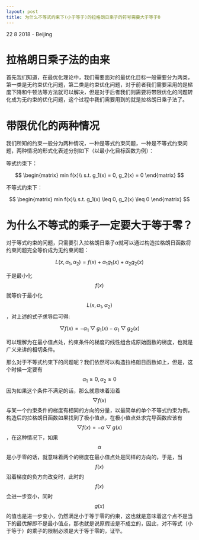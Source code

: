 ```yaml
---
layout: post
title: 为什么不等式约束下(小于等于)的拉格朗日乘子的符号需要大于等于0
---
```


<p class="meta">22  8  2018 - Beijing</p>

# 拉格朗日乘子法的由来

首先我们知道，在最优化理论中，我们需要面对的最优化目标一般需要分为两类，第一类是无约束优化问题，第二类是约束优化问题，对于前者我们需要采用的是梯度下降和牛顿法等方法就可以解决，但是对于后者我们则需要将带限优化的问题转化成为无约束的优化问题，这个过程中我们需要用到的就是拉格朗日乘子法了。


# 带限优化的两种情况

我们所知的约束一般分为两种情况，一种是等式约束问题，一种是不等式约束问题，两种情况的形式化表述分别如下（以最小化目标函数为例）：

等式约束下：

$$
\begin{matrix}
min f(x)\\ 
s.t. g_1(x) = 0, g_2(x) = 0
\end{matrix}
$$

不等式约束下：

$$
\begin{matrix}
min f(x)\\ 
s.t. g_1(x) \leq  0, g_2(x) \leq  0
\end{matrix}
$$


# 为什么不等式的乘子一定要大于等于零？

对于等式约束的问题，只需要引入拉格朗日乘子$\alpha$就可以通过构造拉格朗日函数将约束问题完全等价成为无约束问题：

$$ L(x, \alpha_1, \alpha_2) = f(x) + \alpha_1 g_1(x) + \alpha_2 g_2(x)$$

于是最小化$$f(x)$$就等价于最小化$$L(x, \alpha_1, \alpha_2)$$，对上述的式子求导后可得:

$$ \bigtriangledown f(x) = -\alpha_1 \bigtriangledown g_1(x) - \alpha_1 \bigtriangledown g_2(x)  $$

可以理解为在最小值点处，约束条件的梯度的线性组合成原始函数的梯度，也就是广义来讲的相切条件。

那么对于不等式约束下的问题呢？我们依然可以构造拉格朗日函数如上，但是，这个时候一定要有$$\alpha_1 \geq 0, \alpha_2 \geq 0$$因为如果这个条件不满足的话，那么就意味着沿着$$\bigtriangledown f(x)$$与某一个约束条件的梯度有相同的方向的分量，以最简单的单个不等式约束为例，构造后的拉格朗日函数如果找到了极小值点，在极小值点处求完导函数应该有 $$ \bigtriangledown f(x) = -\alpha \bigtriangledown g(x)$$，在这种情况下，如果$$\alpha$$是小于零的话，就意味着两个的梯度在最小值点处是同样的方向的，于是，当$$f(x)$$沿着梯度的负方向改变时，此时的$$f(x)$$会进一步变小，同时$$g(x)$$的值也是进一步变小，仍然满足小于等于零的约束，这也就是意味着这个点不是当下的最优解即不是最小值点，那也就是说原假设是不成立的，因此，对不等式（小于等于）的乘子的限制必须是大于等于零的，证毕。
